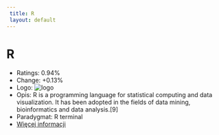```yaml
--- 
 title: R 
 layout: default 
--- 
```

# R
- Ratings: 0.94%
- Change: +0.13%
- Logo: ![logo](https://www.tiobe.com/wp-content/themes/tiobe/tiobe-index/images/R.png)
- Opis: R is a programming language for statistical computing and data visualization. It has been adopted in the fields of data mining, bioinformatics and data analysis.[9]
- Paradygmat: R terminal
- [Więcej informacji](https://en.wikipedia.org/wiki/R_(programming_language))
